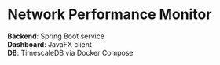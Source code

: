 # Network Performance Monitor

**Backend**: Spring Boot service  
**Dashboard**: JavaFX client  
**DB**: TimescaleDB via Docker Compose